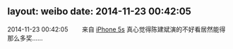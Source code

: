layout: weibo
date: 2014-11-23 00:42:05
---
2014-11-23 00:42:05  &nbsp;&nbsp;&nbsp;&nbsp;&nbsp;&nbsp; 来自 <a href="sinaweibo://customweibosource" rel="nofollow">iPhone 5s</a>
真心觉得陈建斌演的不好看居然能得那么多奖…… ​​​
